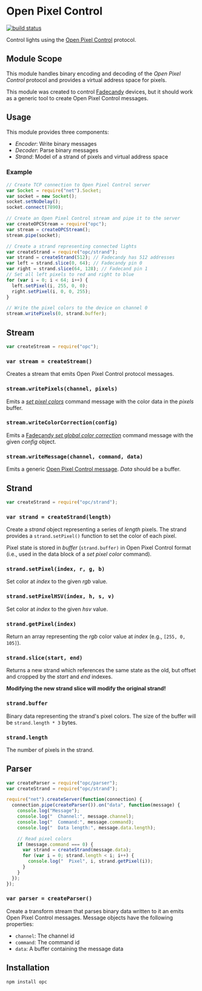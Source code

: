 # Open Pixel Control

[![build status](https://secure.travis-ci.org/parshap/js-opc.svg?branch=master)](http://travis-ci.org/parshap/js-opc)

Control lights using the [Open Pixel Control][opc] protocol.

## Module Scope

This module handles binary encoding and decoding of the *Open Pixel
Control* protocol and provides a virtual address space for pixels.

This module was created to control [Fadecandy][] devices, but it should
work as a generic tool to create Open Pixel Control messages.

[fadecandy]: https://github.com/scanlime/fadecandy
[opc]: http://openpixelcontrol.org/

## Usage

This module provides three components:

 * *Encoder*: Write binary messages
 * *Decoder*: Parse binary messages
 * *Strand*: Model of a strand of pixels and virtual address space

[stream]: http://nodejs.org/api/stream.html

### Example

```js
// Create TCP connection to Open Pixel Control server
var Socket = require("net").Socket;
var socket = new Socket();
socket.setNoDelay();
socket.connect(7890);

// Create an Open Pixel Control stream and pipe it to the server
var createOPCStream = require("opc");
var stream = createOPCStream();
stream.pipe(socket);

// Create a strand representing connected lights
var createStrand = require("opc/strand");
var strand = createStrand(512); // Fadecandy has 512 addresses
var left = strand.slice(0, 64); // Fadecandy pin 0
var right = strand.slice(64, 128); // Fadecand pin 1
// Set all left pixels to red and right to blue
for (var i = 0; i < 64; i++) {
  left.setPixel(i, 255, 0, 0);
  right.setPixel(i, 0, 0, 255);
}

// Write the pixel colors to the device on channel 0
stream.writePixels(0, strand.buffer);
```

## Stream

```js
var createStream = require("opc");
```

### `var stream = createStream()`

Creates a stream that emits Open Pixel Control protocol messages.

### `stream.writePixels(channel, pixels)`

Emits a *[set pixel colors][opc set]* command message with the color
data in the *pixels* buffer.

[opc set]: https://github.com/scanlime/fadecandy/blob/master/doc/fc_protocol_opc.md#set-pixel-colors

### `stream.writeColorCorrection(config)`

Emits a [Fadecandy *set global color correction*][fc color] command
message with the given *config* object.

[fc color]: https://github.com/scanlime/fadecandy/blob/master/doc/fc_protocol_opc.md#set-global-color-correction

### `stream.writeMessage(channel, command, data)`

Emits a generic [Open Pixel Control message][opc message]. *Data* should
be a buffer.

[opc message]: https://github.com/scanlime/fadecandy/blob/master/doc/fc_protocol_opc.md#command-format

## Strand

```js
var createStrand = require("opc/strand");
```

### `var strand = createStrand(length)`

Create a *strand* object representing a series of *length* pixels. The
strand provides a `strand.setPixel()` function  to set the color of each
pixel.

Pixel state is stored in *buffer* (`strand.buffer)` in Open Pixel
Control format (i.e., used in the data block of a *set pixel color*
command).

### `strand.setPixel(index, r, g, b)`

Set color at *index* to the given *rgb* value.

### `strand.setPixelHSV(index, h, s, v)`

Set color at *index* to the given *hsv* value.

### `strand.getPixel(index)`

Return an array representing the *rgb* color value at *index* (e.g.,
`[255, 0, 105]`).

### `strand.slice(start, end)`

Returns a new strand which references the same state as the old, but
offset and cropped by the *start* and *end* indexes.

**Modifying the new strand slice will modify the original strand!**

### `strand.buffer`

Binary data representing the strand's pixel colors. The size of the
buffer will be `strand.length * 3` bytes.

### `strand.length`

The number of pixels in the strand.

## Parser

```js
var createParser = require("opc/parser");
var createStrand = require("opc/strand");

require("net").createServer(function(connection) {
  connection.pipe(createParser()).on("data", function(message) {
    console.log("Message");
    console.log("  Channel:", message.channel);
    console.log("  Command:", message.command);
    console.log("  Data length:", message.data.length);

    // Read pixel colors
    if (message.command === 0) {
      var strand = createStrand(message.data);
      for (var i = 0; strand.length < i; i++) {
        console.log("  Pixel", i, strand.getPixel(i));
      }
    }
  });
});

```

### `var parser = createParser()`

Create a transform stream that parses binary data written to it an
emits Open Pixel Control messages. Message objects have the following
properties:

 * `channel`: The channel id
 * `command`: The command id
 * `data`: A buffer containing the message data

## Installation

```js
npm install opc
```
